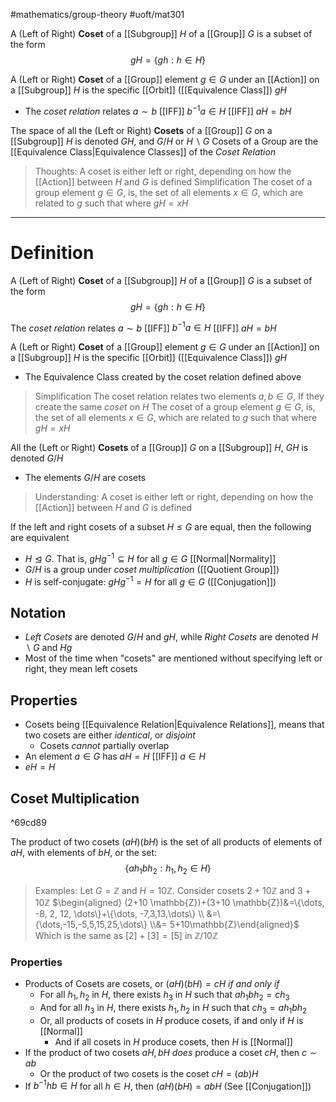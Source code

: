 #mathematics/group-theory #uoft/mat301 

A  (Left of Right) **Coset** of a [[Subgroup]] $H$ of a [[Group]] $G$ is a subset of the form
 $$gH=\{gh: h\in H\}$$
 
A (Left or Right) **Coset** of a [[Group]] element $g\in G$ under an [[Action]] on a [[Subgroup]] $H$ is the specific [[Orbit]] ([[Equivalence Class]]) $gH$
- The *coset relation* relates $a\sim b$ [[IFF]] $b^{-1}a\in H$ [[IFF]] $aH=bH$

The space of all the (Left or Right) **Cosets** of a [[Group]] $G$ on a [[Subgroup]] $H$ is denoted $GH$, and $G/H$ or $H \backslash G$
	Cosets of a Group are the [[Equivalence Class|Equivalence Classes]] of the *Coset Relation* 

>Thoughts:
>	A coset is either left or right, depending on how the [[Action]] between $H$ and $G$ is defined
>Simplification
>	The coset of a group element $g\in G$, is, the set of all elements  $x\in G$, which are related to $g$ such that where $gH= xH$

---
# Definition

A  (Left of Right) **Coset** of a [[Subgroup]] $H$ of a [[Group]] $G$ is a subset of the form
 $$gH=\{gh: h\in H\}$$
 
The *coset relation* relates $a\sim b$ [[IFF]] $b^{-1}a\in H$ [[IFF]] $aH=bH$

A (Left or Right) **Coset** of a [[Group]] element $g\in G$ under an [[Action]] on a [[Subgroup]] $H$ is the specific [[Orbit]] ([[Equivalence Class]]) $gH$
- The Equivalence Class created by the coset relation defined above

>Simplification
>	The coset relation relates two elements $a,b\in G$, If they create the same *coset* on $H$
>	The coset of a group element $g\in G$, is, the set of all elements  $x\in G$, which are related to $g$ such that where $gH= xH$

All the (Left or Right) **Cosets** of a [[Group]] $G$ on a [[Subgroup]] $H$, $GH$ is denoted $G/H$
- The elements $G/H$ are cosets

>Understanding:
>	A coset is either left or right, depending on how the [[Action]] between $H$ and $G$ is defined

If the left and right cosets of a subset $H\leq G$ are equal, then the following are equivalent
- $H\trianglelefteq G$. That is, $gHg^{-1}\subseteq H$ for all $g\in G$ [[Normal|Normality]]
- $G/H$ is a group under *coset multiplication* ([[Quotient Group]])
- $H$ is self-conjugate: $gHg^{-1}=H$ for all $g\in G$ ([[Conjugation]])
## Notation
- *Left Cosets* are denoted $G/ H$ and $gH$, while *Right Cosets* are denoted $H \backslash G$  and $Hg$
- Most of the time when "cosets" are mentioned without specifying left or right, they mean left cosets
 
## Properties
- Cosets being [[Equivalence Relation|Equivalence Relations]], means that two cosets are either *identical*, or *disjoint*
	- Cosets *cannot* partially overlap
- An element $a\in G$ has $aH=H$ [[IFF]] $a\in H$
- $eH=H$

## Coset Multiplication
^69cd89

The product of two cosets $(aH)(bH)$ is the set of all products of elements of $aH$, with elements of $bH$, or the set:
$$\{ah_{1}bh_{2}:h_{1},h_{2}\in H\}$$

> Examples:
> 	Let $G= \mathbb{Z}$ and $H=10 \mathbb{Z}$. Consider cosets $2+10 \mathbb{Z}$ and $3+10 \mathbb{Z}$
> 	$\begin{aligned} (2+10 \mathbb{Z})+(3+10 \mathbb{Z})&=\{\dots, -8, 2, 12, \dots\}+\{\dots, -7,3,13,\dots\} \\ &=\{\dots,-15,-5,5,15,25,\dots\} \\&= 5+10\mathbb{Z}\end{aligned}$
> 	Which is the same as $[2]+[3]=[5]$ in $\mathbb{Z}/10\mathbb{Z}$ 

### Properties
- Products of Cosets are cosets, or $(aH)(bH)=cH$ *if and only if* 
	- For all $h_{1},h_{2}$ in $H$, there exists $h_{3}$ in $H$ such that $ah_{1}bh_{2}=ch_{3}$
	- And for all $h_{3}$ in $H$, there exists $h_{1},h_{2}$ in $H$ such that $ch_{3}=ah_{1}bh_{2}$
	- Or, all products of cosets in $H$ produce cosets, if and only if $H$ is [[Normal]]
		- And if all cosets in $H$ produce cosets, then $H$ is [[Normal]]
- If the product of two cosets $aH, bH$ *does* produce a coset $cH$, then $c\sim ab$
	- Or the product of two cosets is the coset $cH=(ab)H$
- If $b^{-1}hb\in H$ for all $h\in H$, then $(aH)(bH)=abH$ (See [[Conjugation]])

